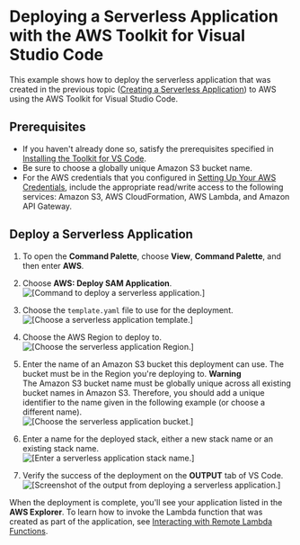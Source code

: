 # Deploying a Serverless Application with the AWS Toolkit for Visual Studio Code<a name="deploy-serverless-app"></a>

This example shows how to deploy the serverless application that was created in the previous topic \([Creating a Serverless Application](create-sam.md)\) to AWS using the AWS Toolkit for Visual Studio Code\.

## Prerequisites<a name="deploy-sam-prereq"></a>
+ If you haven't already done so, satisfy the prerequisites specified in [Installing the Toolkit for VS Code](setup-toolkit.md#setup-prereq)\.
+ Be sure to choose a globally unique Amazon S3 bucket name\.
+ For the AWS credentials that you configured in [Setting Up Your AWS Credentials](setup-credentials.md), include the appropriate read/write access to the following services: Amazon S3, AWS CloudFormation, AWS Lambda, and Amazon API Gateway\.

## Deploy a Serverless Application<a name="deploy-sam-proc"></a>

1. To open the **Command Palette**, choose **View**, **Command Palette**, and then enter **AWS**\.

1. Choose **AWS: Deploy SAM Application**\.  
![\[Command to deploy a serverless application.\]](http://docs.aws.amazon.com/toolkit-for-vscode/latest/userguide/images/sam-deploy-cmd.png)

1. Choose the `template.yaml` file to use for the deployment\.  
![\[Choose a serverless application template.\]](http://docs.aws.amazon.com/toolkit-for-vscode/latest/userguide/images/sam-deploy-template.png)

1. Choose the AWS Region to deploy to\.  
![\[Choose the serverless application Region.\]](http://docs.aws.amazon.com/toolkit-for-vscode/latest/userguide/images/sam-deploy-region.png)

1. Enter the name of an Amazon S3 bucket this deployment can use\. The bucket must be in the Region you're deploying to\.
**Warning**  
The Amazon S3 bucket name must be globally unique across all existing bucket names in Amazon S3\. Therefore, you should add a unique identifier to the name given in the following example \(or choose a different name\)\.  
![\[Choose the serverless application bucket.\]](http://docs.aws.amazon.com/toolkit-for-vscode/latest/userguide/images/sam-deploy-bucket.png)

1. Enter a name for the deployed stack, either a new stack name or an existing stack name\.  
![\[Enter a serverless application stack name.\]](http://docs.aws.amazon.com/toolkit-for-vscode/latest/userguide/images/sam-deploy-stack.png)

1. Verify the success of the deployment on the **OUTPUT** tab of VS Code\.  
![\[Screenshot of the output from deploying a serverless application.\]](http://docs.aws.amazon.com/toolkit-for-vscode/latest/userguide/images/sam-deploy-progress.png)

When the deployment is complete, you'll see your application listed in the **AWS Explorer**\. To learn how to invoke the Lambda function that was created as part of the application, see [Interacting with Remote Lambda Functions](remote-lambda.md)\.